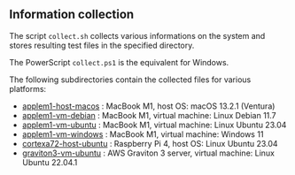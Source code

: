## Information collection

The script `collect.sh` collects various informations on the system
and stores resulting test files in the specified directory.

The PowerScript `collect.ps1` is the equivalent for Windows.

The following subdirectories contain the collected files for various platforms:

- [applem1-host-macos](applem1-host-macos) :  MacBook M1, host OS: macOS 13.2.1 (Ventura)
- [applem1-vm-debian](applem1-vm-debian) : MacBook M1, virtual machine: Linux Debian 11.7
- [applem1-vm-ubuntu](applem1-vm-ubuntu) : MacBook M1, virtual machine: Linux Ubuntu 23.04
- [applem1-vm-windows](applem1-vm-windows) : MacBook M1, virtual machine: Windows 11
- [cortexa72-host-ubuntu](cortexa72-host-ubuntu) : Raspberry Pi 4, host OS: Linux Ubuntu 23.04
- [graviton3-vm-ubuntu](graviton3-vm-ubuntu) : AWS Graviton 3 server, virtual machine: Linux Ubuntu 22.04.1

